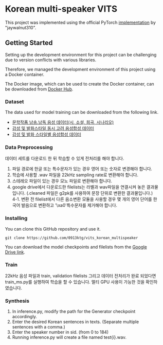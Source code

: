 # Korean multi-speaker VITS

This project was implemented using the official PyTorch [implementation](https://github.com/jaywalnut310/vits) by "jaywalnut310".

## Getting Started

Setting up the development environment for this project can be challenging due to version conflicts with various libraries. 

Therefore, we managed the development environment of this project using a Docker container. 

The Docker image, which can be used to create the Docker container, can be downloaded from [Docker Hub](https://hub.docker.com/layers/0913ktg/tts_image/vits_korean_final/images/sha256-6f50059898a0c0cfa88123210a7ef7b24a2be4fccdb00474d2f02da4194162e2?context=repo).

### Dataset

The data used for model training can be downloaded from the following link.

- [문학작품 낭송․낭독 음성 데이터(시, 소설, 희곡, 시나리오)](https://www.aihub.or.kr/aihubdata/data/view.do?currMenu=115&topMenu=100&aihubDataSe=data&dataSetSn=485)
- [감성 및 발화스타일 동시 고려 음성합성 데이터](https://www.aihub.or.kr/aihubdata/data/view.do?currMenu=115&topMenu=100&aihubDataSe=data&dataSetSn=71349)
- [감성 및 발화 스타일별 음성합성 데이터](https://www.aihub.or.kr/aihubdata/data/view.do?currMenu=115&topMenu=100&aihubDataSe=data&dataSetSn=466)

### Data Preprocessing

데이터 세트를 다운로드 한 뒤 학습할 수 있게 전처리를 해야 합니다. 

1. 파일 경로에 한글 또는 특수문자가 있는 경우 영어 또는 숫자로 변경해야 합니다.
2. 학습에 사용할 .wav 파일을 22kHz sampling rate로 변환해야 합니다.
3. 스테레오 파일이 있는 경우 모노 파일로 변환해야 합니다.
4. google drive에서 다운로드한 filelists는 라벨과 wav파일을 연결시켜 놓은 결과물입니다. (.cleaned 파일은 g2pk를 사용하여 문장 단위로 변환한 결과물입니다.)
4-1. 변환 전 filelist에서 다른 음소변환 모듈을 사용할 경우 몇 개의 영어 단어를 한국어 발음으로 변환하고 '\xa0'특수문자를 제거해야 합니다.

### Installing

You can clone this GitHub repository and use it.

```
git clone https://github.com/0913ktg/vits_korean_multispeaker
```

You can download the model checkpoints and filelists from the [Google Drive link](https://drive.google.com/drive/folders/1nLE6EY1-gOfbqyDJzNgFkMoKXH7pvVgT?usp=sharing).

### Train
22kHz 음성 파일과 train, validation filelists 그리고 데이터 전처리가 완료 되었다면 train_ms.py를 실행하여 학습을 할 수 있습니다. 
멀티 GPU 사용이 가능한 것을 확인하였습니다. 

### Synthesis

1. In inference.py, modify the path for the Generator checkpoint accordingly.
2. Enter the desired Korean sentences in texts. (Separate multiple sentences with a comma.)
3. Enter the speaker number in sid. (from 0 to 184)
4. Running inference.py will create a file named test{i}.wav.

